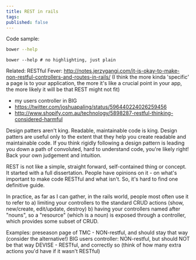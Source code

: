 ```yaml
---
title: REST in rails
tags:
published: false
---
```


Code sample:

~~~bash
bower --help
~~~

~~~markup
bower --help # no highlighting, just plain
~~~


Related: RESTful Fever: http://notes.jerzygangi.com/it-is-okay-to-make-non-restful-controllers-and-routes-in-rails/
(I think the more kinda 'specific' a page is to your application, the more it's like a crucial point in your app, the more likely it will be that REST might not fit)

- my users controller in BIG
- https://twitter.com/joshuapaling/status/596440224026259456
- http://www.shopify.com.au/technology/5898287-restful-thinking-considered-harmful

Design patters aren't king. Readable, maintainable code is king. Design patters are useful only to the extent that they help you create readable and maintainable code. If you think rigidly following a design pattern is leading you down a path of convoluted, hard to understand code, you're likely right! Back your own judgement and intuition.

REST is not like a simple, straight forward, self-contained thing or concept. It started with a full dissertation. People have opinions on it - on what's important to make code RESTful and what isn't. So, it's hard to find one definitive guide.

In practice, as far as I can gather, in the rails world, people most often use it to refer to
a) limiting your controllers to the standard CRUD actions (show, new/create, edit/update, destroy)
b) having your controllers named after "nouns", so a "resource" (which is a noun) is exposed through a controller, which provides some subset of CRUD.

Examples:
preseason page of TMC - NON-restful, and should stay that way (consider the alternative!)
BIG users controller: NON-restful, but should NOT be that way
DEVISE - RESTful, and correctly so (think of how many extra actions you'd have if it wasn't RESTful)
